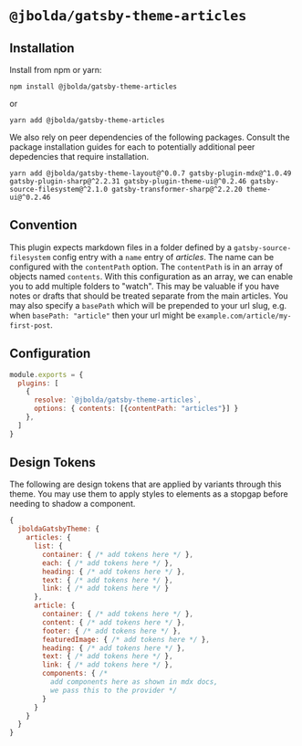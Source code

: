 # `@jbolda/gatsby-theme-articles`

## Installation
Install from npm or yarn:
```
npm install @jbolda/gatsby-theme-articles
```
or
```
yarn add @jbolda/gatsby-theme-articles
```

We also rely on peer dependencies of the following packages. Consult the package installation guides for each to potentially additional peer depedencies that require installation.

```
yarn add @jbolda/gatsby-theme-layout@^0.0.7 gatsby-plugin-mdx@^1.0.49 gatsby-plugin-sharp@^2.2.31 gatsby-plugin-theme-ui@^0.2.46 gatsby-source-filesystem@^2.1.0 gatsby-transformer-sharp@^2.2.20 theme-ui@^0.2.46
```

## Convention
This plugin expects markdown files in a folder defined by a `gatsby-source-filesystem` config entry with a `name` entry of _articles_. The name can be configured with the `contentPath` option. The `contentPath` is in an array of objects named `contents`. With this configuration as an array, we can enable you to add multiple folders to "watch". This may be valuable if you have notes or drafts that should be treated separate from the main articles. You may also specify a `basePath` which will be prepended to your url slug, e.g. when `basePath: "article"` then your url might be `example.com/article/my-first-post`.

## Configuration

```js
module.exports = {
  plugins: [
    {
      resolve: `@jbolda/gatsby-theme-articles`,
      options: { contents: [{contentPath: "articles"}] }
    },
  ]
}
```

## Design Tokens
The following are design tokens that are applied by variants through this theme. You may use them to apply styles to elements as a stopgap before needing to shadow a component.

```js
{
  jboldaGatsbyTheme: {
    articles: {
      list: {
        container: { /* add tokens here */ },
        each: { /* add tokens here */ },
        heading: { /* add tokens here */ },
        text: { /* add tokens here */ },
        link: { /* add tokens here */ }
      },
      article: {
        container: { /* add tokens here */ },
        content: { /* add tokens here */ },
        footer: { /* add tokens here */ },
        featuredImage: { /* add tokens here */ },
        heading: { /* add tokens here */ },
        text: { /* add tokens here */ },
        link: { /* add tokens here */ },
        components: { /*
          add components here as shown in mdx docs,
          we pass this to the provider */
        }
      }
    }
  }
}
```
